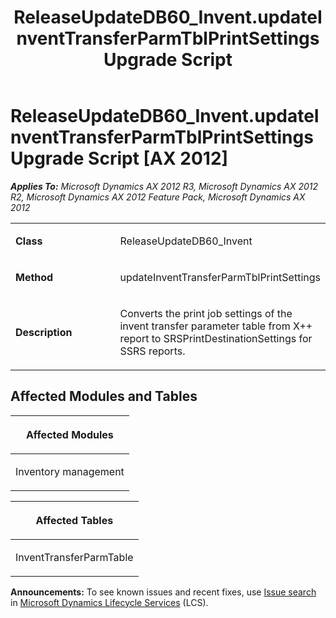 ﻿---
title: ReleaseUpdateDB60_Invent.updateInventTransferParmTblPrintSettings Upgrade Script
TOCTitle: ReleaseUpdateDB60_Invent.updateInventTransferParmTblPrintSettings Upgrade Script
ms:assetid: 8fa03854-727c-4b10-9c8d-30fffe23ade0
ms:mtpsurl: https://msdn.microsoft.com/en-us/library/JJ736542(v=AX.60)
ms:contentKeyID: 49709731
ms.date: 05/18/2015
mtps_version: v=AX.60
---

# ReleaseUpdateDB60\_Invent.updateInventTransferParmTblPrintSettings Upgrade Script [AX 2012]


_**Applies To:** Microsoft Dynamics AX 2012 R3, Microsoft Dynamics AX 2012 R2, Microsoft Dynamics AX 2012 Feature Pack, Microsoft Dynamics AX 2012_

<table>
<colgroup>
<col style="width: 50%" />
<col style="width: 50%" />
</colgroup>
<tbody>
<tr class="odd">
<td><p><strong>Class</strong></p></td>
<td><p>ReleaseUpdateDB60_Invent</p></td>
</tr>
<tr class="even">
<td><p><strong>Method</strong></p></td>
<td><p>updateInventTransferParmTblPrintSettings</p></td>
</tr>
<tr class="odd">
<td><p><strong>Description</strong></p></td>
<td><p>Converts the print job settings of the invent transfer parameter table from X++ report to SRSPrintDestinationSettings for SSRS reports.</p></td>
</tr>
</tbody>
</table>


## Affected Modules and Tables

<table>
<colgroup>
<col style="width: 100%" />
</colgroup>
<thead>
<tr class="header">
<th><p>Affected Modules</p></th>
</tr>
</thead>
<tbody>
<tr class="odd">
<td><p>Inventory management</p></td>
</tr>
</tbody>
</table>


<table>
<colgroup>
<col style="width: 100%" />
</colgroup>
<thead>
<tr class="header">
<th><p>Affected Tables</p></th>
</tr>
</thead>
<tbody>
<tr class="odd">
<td><p>InventTransferParmTable</p></td>
</tr>
</tbody>
</table>

  
**Announcements:** To see known issues and recent fixes, use [Issue search](http://go.microsoft.com/fwlink/?linkid=389258) in [Microsoft Dynamics Lifecycle Services](http://go.microsoft.com/fwlink/?linkid=306505) (LCS).

